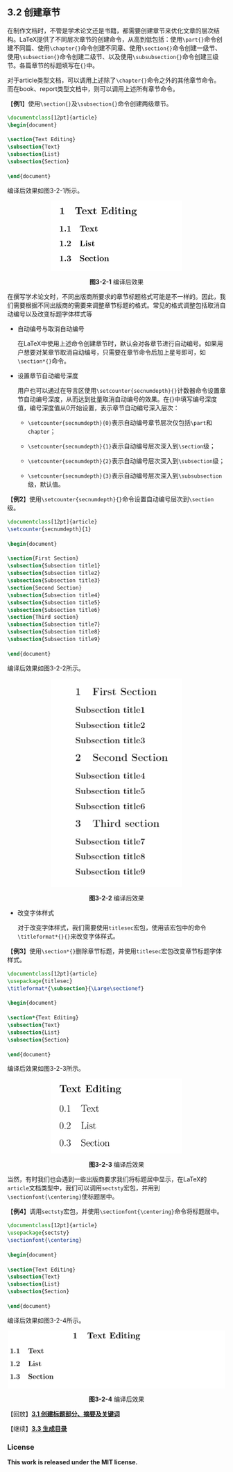 ## 3.2 创建章节

在制作文档时，不管是学术论文还是书籍，都需要创建章节来优化文章的层次结构。LaTeX提供了不同层次章节的创建命令，从高到低包括：使用`\part{}`命令创建不同篇、使用`\chapter{}`命令创建不同章、使用`\section{}`命令创建一级节、使用`\subsection{}`命令创建二级节、以及使用`\subsubsection{}`命令创建三级节。各篇章节的标题填写在`{}`中。

对于article类型文档，可以调用上述除了`\chapter{}`命令之外的其他章节命令。而在book、report类型文档中，则可以调用上述所有章节命令。

【**例1**】使用`\section{}`及`\subsection{}`命令创建两级章节。

```tex
\documentclass[12pt]{article}
\begin{document}

\section{Text Editing}
\subsection{Text}
\subsection{List}
\subsection{Section}

\end{document}
```
编译后效果如图3-2-1所示。

<p align="center">
<img align="middle" src="docs/latex/chapter-3/graphics/example3_2_1.png" width="300" />
</p>

<center><b>图3-2-1</b> 编译后效果</center>

在撰写学术论文时，不同出版商所要求的章节标题格式可能是不一样的。因此，我们需要根据不同出版商的需要来调整章节标题的格式。常见的格式调整包括取消自动编号以及改变标题字体样式等

- 自动编号与取消自动编号

    在LaTeX中使用上述命令创建章节时，默认会对各章节进行自动编号。如果用户想要对某章节取消自动编号，只需要在章节命令后加上星号即可，如`\section*{}`命令。

- 设置章节自动编号深度

    用户也可以通过在导言区使用`\setcounter{secnumdepth}{}`计数器命令设置章节自动编号深度，从而达到批量取消自动编号的效果。在{}中填写编号深度值，编号深度值从0开始设置，表示章节自动编号深入层次：

    - `\setcounter{secnumdepth}{0}`表示自动编号章节层次仅包括`\part`和`chapter`；
    
    - `\setcounter{secnumdepth}{1}`表示自动编号层次深入到`\section`级；
    
    - `\setcounter{secnumdepth}{2}`表示自动编号层次深入到`\subsection`级；
    
    - `\setcounter{secnumdepth}{3}`表示自动编号层次深入到`\subsubsection`级，默认值。

【**例2**】使用`\setcounter{secnumdepth}{}`命令设置自动编号层次到`\section`级。

```tex
\documentclass[12pt]{article}
\setcounter{secnumdepth}{1}

\begin{document}

\section{First Section}
\subsection{Subsection title1}
\subsection{Subsection title2}
\subsection{Subsection title3}
\section{Second Section}
\subsection{Subsection title4}
\subsection{Subsection title5}
\subsection{Subsection title6}
\section{Third section}
\subsection{Subsection title7}
\subsection{Subsection title8}
\subsection{Subsection title9}

\end{document}
```
编译后效果如图3-2-2所示。

<p align="center">
<img align="middle" src="docs/latex/chapter-3/graphics/example3_2_2.png" width="300" />
</p>

<center><b>图3-2-2</b> 编译后效果</center>

- 改变字体样式

    对于改变字体样式，我们需要使用`titlesec`宏包，使用该宏包中的命令`\titleformat*{}{}`来改变字体样式。

【**例3**】使用`\section*{}`删除章节标题，并使用`titlesec`宏包改变章节标题字体样式。

```tex
\documentclass[12pt]{article}
\usepackage{titlesec}
\titleformat*{\subsection}{\Large\sectionef}

\begin{document}

\section*{Text Editing}
\subsection{Text}
\subsection{List}
\subsection{Section}

\end{document}
```
编译后效果如图3-2-3所示。

<p align="center">
<img align="middle" src="docs/latex/chapter-3/graphics/example3_2_3.png" width="300" />
</p>

<center><b>图3-2-3</b> 编译后效果</center>


当然，有时我们也会遇到一些出版商要求我们将标题居中显示，在LaTeX的`article`文档类型中，我们可以调用`sectsty`宏包，并用到`\sectionfont{\centering}`使标题居中。

【**例4**】调用`sectsty`宏包，并使用`\sectionfont{\centering}`命令将标题居中。

```tex
\documentclass[12pt]{article}
\usepackage{sectsty}
\sectionfont{\centering}

\begin{document}

\section{Text Editing}
\subsection{Text}
\subsection{List}
\subsection{Section}

\end{document}
```
编译后效果如图3-2-4所示。

<p align="center">
<img align="middle" src="docs/latex/chapter-3/graphics/example3_2_4.png" width="500" />
</p>

<center><b>图3-2-4</b> 编译后效果</center>

【回放】[**3.1 创建标题部分、摘要及关键词**](https://nbviewer.jupyter.org/github/xinychen/latex-cookbook/blob/main/chapter-3/section1.ipynb)

【继续】[**3.3 生成目录**](https://nbviewer.jupyter.org/github/xinychen/latex-cookbook/blob/main/chapter-3/section3.ipynb)

### License

<div class="alert alert-block alert-danger">
<b>This work is released under the MIT license.</b>
</div>
